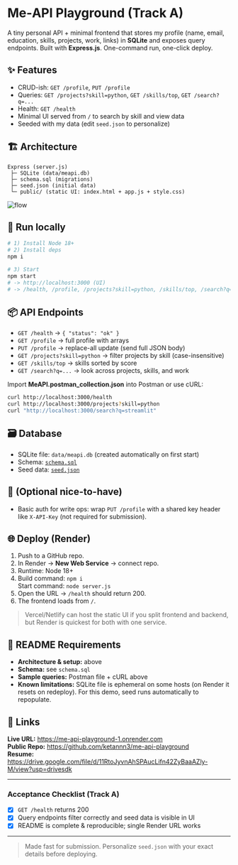 # Me‑API Playground (Track A)

A tiny personal API + minimal frontend that stores my profile (name, email, education, skills, projects, work, links) in **SQLite** and exposes query endpoints. Built with **Express.js**. One-command run, one-click deploy.

## ✨ Features
- CRUD-ish: `GET /profile`, `PUT /profile`
- Queries: `GET /projects?skill=python`, `GET /skills/top`, `GET /search?q=...`
- Health: `GET /health`
- Minimal UI served from `/` to search by skill and view data
- Seeded with my data (edit `seed.json` to personalize)

## 🏗️ Architecture
```
Express (server.js)
 ├─ SQLite (data/meapi.db)
 ├─ schema.sql (migrations)
 ├─ seed.json (initial data)
 └─ public/ (static UI: index.html + app.js + style.css)
```
![flow](https://dummyimage.com/800x260/0b1020/93c5fd&text=Browser+%E2%86%94+Express+%E2%86%94+SQLite)

## 🚀 Run locally
```bash
# 1) Install Node 18+
# 2) Install deps
npm i

# 3) Start
npm start
# -> http://localhost:3000 (UI)
# -> /health, /profile, /projects?skill=python, /skills/top, /search?q=...
```

## 📦 API Endpoints
- `GET /health` → `{ "status": "ok" }`
- `GET /profile` → full profile with arrays
- `PUT /profile` → replace-all update (send full JSON body)
- `GET /projects?skill=python` → filter projects by skill (case-insensitive)
- `GET /skills/top` → skills sorted by score
- `GET /search?q=...` → look across projects, skills, and work

Import **MeAPI.postman_collection.json** into Postman or use cURL:
```bash
curl http://localhost:3000/health
curl http://localhost:3000/projects?skill=python
curl "http://localhost:3000/search?q=streamlit"
```

## 🗃️ Database
- SQLite file: `data/meapi.db` (created automatically on first start)
- Schema: [`schema.sql`](./schema.sql)
- Seed data: [`seed.json`](./seed.json)

## 🔐 (Optional nice-to-have)
- Basic auth for write ops: wrap `PUT /profile` with a shared key header like `X-API-Key` (not required for submission).

## 🌐 Deploy (Render)
1. Push to a GitHub repo.
2. In Render → **New Web Service** → connect repo.
3. Runtime: Node 18+
4. Build command: `npm i`  
   Start command: `node server.js`
5. Open the URL → `/health` should return 200.
6. The frontend loads from `/`.

> Vercel/Netlify can host the static UI if you split frontend and backend, but Render is quickest for both with one service.

## 📄 README Requirements
- **Architecture & setup:** above
- **Schema:** see `schema.sql`
- **Sample queries:** Postman file + cURL above
- **Known limitations:** SQLite file is ephemeral on some hosts (on Render it resets on redeploy). For this demo, seed runs automatically to repopulate.

## 🔗 Links
**Live URL:** https://me-api-playground-1.onrender.com  
**Public Repo:** https://github.com/ketannn3/me-api-playground  
**Resume:** https://drive.google.com/file/d/11RtoJyvnAhSPAucLifn42ZyBaaAZly-M/view?usp=drivesdk


---

### Acceptance Checklist (Track A)
- [x] `GET /health` returns 200
- [x] Query endpoints filter correctly and seed data is visible in UI
- [x] README is complete & reproducible; single Render URL works

---

> Made fast for submission. Personalize `seed.json` with your exact details before deploying.
